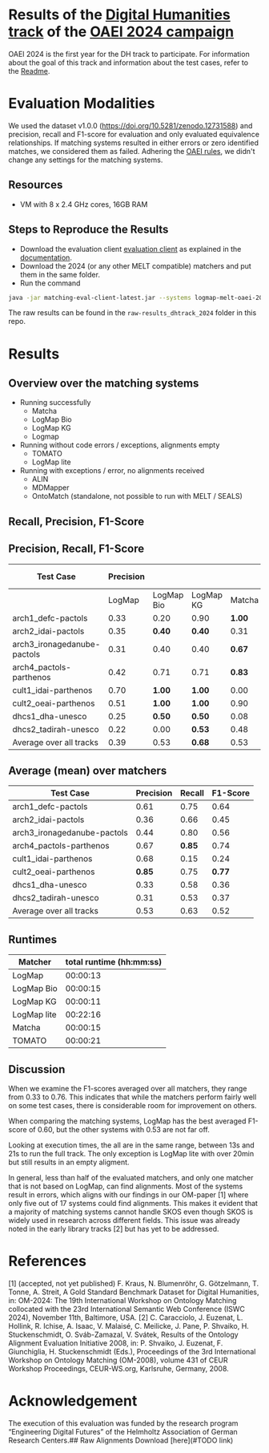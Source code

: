 # Results of the [Digital Humanities track](https://oaei.ontologymatching.org/2024/digitalhumanities/index.html) of the [OAEI 2024 campaign](https://oaei.ontologymatching.org/2024/)
OAEI 2024 is the first year for the DH track to participate. For information about the goal of this track and information about the test cases, refer to the [Readme](https://github.com/FelixFrizzy/DH-benchmark/blob/main/README.md).

# Evaluation Modalities
We used the dataset v1.0.0 (https://doi.org/10.5281/zenodo.12731588) and precision, recall and F1-score for evaluation and only evaluated equivalence relationships. If matching systems resulted in either errors or zero identified matches, we considered them as failed. Adhering the [OAEI rules](https://oaei.ontologymatching.org/doc/oaei-rules.2.html), we didn't change any settings for the matching systems. 

## Resources
- VM with 8 x 2.4 GHz cores, 16GB RAM

## Steps to Reproduce the Results
- Download the evaluation client [evaluation client](https://nightly.link/dwslab/melt/workflows/java_client_upload/master/evaluation-client.zip) as explained in the [documentation](https://dwslab.github.io/melt/matcher-evaluation/client).
- Download the 2024 (or any other MELT compatible) matchers and put them in the same folder.
- Run the command
```bash
java -jar matching-eval-client-latest.jar --systems logmap-melt-oaei-2021-web-latest.tar.gz logmap-bio-melt-oaei-2021-web-latest.tar.gz logmap-kg-melt-oaei-2021-web-latest.tar.gz logmap-lite-melt-oaei-2021-web-latest.tar.gz matcha.tar.gz "ALIN - Jomar Silva.zip" MDMapper-seals.zip https://match.tomato.irit.fr/match --track http://oaei.webdatacommons.org/tdrs/ dh 2024all --results oaei2024_dh
```
The raw results can be found in the `raw-results_dhtrack_2024` folder in this repo.

# Results


## Overview over the matching systems
- Running successfully
    - Matcha
    - LogMap Bio
    - LogMap KG
    - Logmap
- Running without code errors / exceptions, alignments empty
    - TOMATO
    - LogMap lite
- Running with exceptions / error, no alignments received
    - ALIN
    - MDMapper
    - OntoMatch (standalone, not possible to run with MELT / SEALS)

## Recall, Precision, F1-Score
## Precision, Recall, F1-Score
| Test Case                   |Precision |                |               |           |Recall    |            |           |          |F1-Score  |            |           |          |
| --------------------------- | -------- | -------------- | ------------- | --------- | -------- | ---------- | --------- | -------- | -------- | ---------- | --------- | -------- |
|                             | LogMap   | LogMap Bio     | LogMap KG     | Matcha    | LogMap   | LogMap Bio | LogMap KG | Matcha   | LogMap   | LogMap Bio | LogMap KG | Matcha   |
| arch1_defc-pactols          | 0.33     | 0.20           | 0.90          | **1.00**  | **1.00** | 0.20       | 0.90      | 0.90     | 0.50     | 0.20       | 0.90      | **0.95** |
| arch2_idai-pactols          | 0.35     | **0.40**       | **0.40**      | 0.31      | **1.00** | 0.71       | 0.71      | 0.24     | **0.52** | 0.51       | 0.51      | 0.27     |
| arch3_ironagedanube-pactols | 0.31     | 0.40           | 0.40          | **0.67**  | **0.80** | **0.80**   | **0.80**  | **0.80** | 0.44     | 0.53       | 0.53      | **0.73** |
| arch4_pactols-parthenos     | 0.42     | 0.71           | 0.71          | **0.83**  | **0.92** | 0.83       | 0.83      | 0.83     | 0.58     | 0.77       | 0.77      | **0.83** |
| cult1_idai-parthenos        | 0.70     | **1.00**       | **1.00**      | 0.00      | **0.27** | 0.17       | 0.17      | 0.00     | **0.39** | 0.30       | 0.30      | 0.00     |
| cult2_oeai-parthenos        | 0.51     | **1.00**       | **1.00**      | 0.90      | **0.89** | 0.68       | 0.68      | 0.74     | 0.65     | **0.81**   | **0.81**  | **0.81** |
| dhcs1_dha-unesco            | 0.25     | **0.50**       | **0.50**      | 0.08      | **0.90** | 0.40       | 0.40      | 0.60     | 0.39     | **0.44**   | **0.44**  | 0.14     |
| dhcs2_tadirah-unesco        | 0.22     | 0.00           | **0.53**      | 0.48      | **0.80** | 0.00       | 0.67      | 0.67     | 0.35     | 0.00       | **0.59**  | 0.56     |
| Average over all tracks     | 0.39     | 0.53           | **0.68**      | 0.53      | **0.82** | 0.47       | 0.64      | 0.60     | 0.48     | 0.45       | **0.61**  | 0.54     |


## Average (mean) over matchers

| Test Case                   |Precision  | Recall    | F1-Score |
| --------------------------- | --------  | --------- | -------- |
| arch1_defc-pactols          | 0.61      | 0.75      | 0.64     |
| arch2_idai-pactols          | 0.36      | 0.66      | 0.45     |
| arch3_ironagedanube-pactols | 0.44      | 0.80      | 0.56     |
| arch4_pactols-parthenos     | 0.67      | **0.85**  | 0.74     |
| cult1_idai-parthenos        | 0.68      | 0.15      | 0.24     |
| cult2_oeai-parthenos        | **0.85**  | 0.75      | **0.77** |
| dhcs1_dha-unesco            | 0.33      | 0.58      | 0.36     |
| dhcs2_tadirah-unesco        | 0.31      | 0.53      | 0.37     |
| Average over all tracks     | 0.53      | 0.63      | 0.52     |
 

## Runtimes
| Matcher     | total runtime (hh:mm:ss) |
|-------------|--------------------------|
| LogMap      | 00:00:13                 |
| LogMap Bio  | 00:00:15                 |
| LogMap KG   | 00:00:11                 |
| LogMap lite | 00:22:16                 |
| Matcha      | 00:00:15                 |
| TOMATO      | 00:00:21                 |

## Discussion
When we examine the F1-scores averaged over all matchers, they range from 0.33 to 0.76. This indicates that while the matchers perform fairly well on some test cases, there is considerable room for improvement on others. 

When comparing the matching systems, LogMap has the best averaged F1-score of 0.60, but the other systems with 0.53 are not far off.

Looking at execution times, the all are in the same range, between 13s and 21s to run the full track. The only exception is LogMap lite with over 20min but still results in an empty aligment.

In general, less than half of the evaluated matchers, and only one matcher that is not based on LogMap, can find alignments. Most of the systems result in errors, which aligns with our findings in our OM-paper [1] where only five out of 17 systems could find alignments.  This makes it evident that a majority of matching systems cannot handle SKOS even though SKOS is widely used in research across different fields. This issue was already noted in the early library tracks [2] but has yet to be addressed. 

# References
[1] (accepted, not yet published) F. Kraus, N. Blumenröhr, G. Götzelmann, T. Tonne, A. Streit, A Gold Standard Benchmark Dataset for Digital Humanities, in: OM-2024: The 19th International Workshop on Ontology Matching collocated with the 23rd International Semantic Web Conference (ISWC 2024), November 11th, Baltimore, USA.
[2] C. Caracciolo, J. Euzenat, L. Hollink, R. Ichise, A. Isaac, V. Malaisé, C. Meilicke, J. Pane, P. Shvaiko, H. Stuckenschmidt, O. Sváb-Zamazal, V. Svátek, Results of the Ontology Alignment Evaluation Initiative 2008, in: P. Shvaiko, J. Euzenat, F. Giunchiglia, H. Stuckenschmidt (Eds.), Proceedings of the 3rd International Workshop on Ontology Matching (OM-2008), volume 431 of CEUR Workshop Proceedings, CEUR-WS.org, Karlsruhe, Germany, 2008.

# Acknowledgement
The execution of this evaluation was funded by the research program “Engineering Digital Futures” of the Helmholtz Association of German Research Centers.## Raw Alignments
Download [here](#TODO link)

